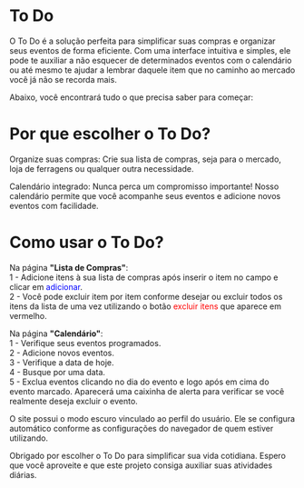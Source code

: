 <h1 align="left"> To Do </h1>

<p>
O To Do é a solução perfeita para simplificar suas compras e organizar seus eventos de forma eficiente. Com uma interface intuitiva e simples, ele pode te auxiliar a não esquecer de determinados eventos com o calendário ou até mesmo te ajudar a lembrar daquele item que no caminho ao mercado você já não se recorda mais. 

Abaixo, você encontrará tudo o que precisa saber para começar:

<h1>Por que escolher o To Do?</h1>

Organize suas compras: Crie sua lista de compras, seja para o mercado, loja de ferragens ou qualquer outra necessidade.

Calendário integrado: Nunca perca um compromisso importante! Nosso calendário permite que você acompanhe seus eventos e adicione novos eventos com facilidade.

<h1>Como usar o To Do?</h1>

Na página <b>"Lista de Compras"</b>: </br>
1 - Adicione itens à sua lista de compras após inserir o item no campo e clicar em <span style="color: #0000FF;">adicionar</span>. </br>
2 - Você pode excluir item por item conforme desejar ou excluir todos os itens da lista de uma vez utilizando o botão <span style="color: red;">excluir itens</span> que aparece em vermelho. </br>

Na página <b>"Calendário"</b>: </br>
1 - Verifique seus eventos programados. </br>
2 - Adicione novos eventos. </br>
3 - Verifique a data de hoje. </br>
4 - Busque por uma data. </br>
5 - Exclua eventos clicando no dia do evento e logo após em cima do evento marcado. Aparecerá uma caixinha de alerta para verificar se você realmente deseja excluir o evento.

O site possui o modo escuro vinculado ao perfil do usuário. Ele se configura automático conforme as configurações do navegador de quem estiver utilizando. 

Obrigado por escolher o To Do para simplificar sua vida cotidiana. Espero que você aproveite e que este projeto consiga auxiliar suas atividades diárias. 
</p>
